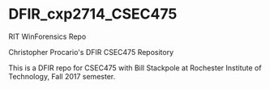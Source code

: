 # DFIR_cxp2714_CSEC475
RIT WinForensics Repo

Christopher Procario's DFIR CSEC475 Repository

This is a DFIR repo for CSEC475 with Bill Stackpole at Rochester Institute of Technology, Fall 2017 semester.
